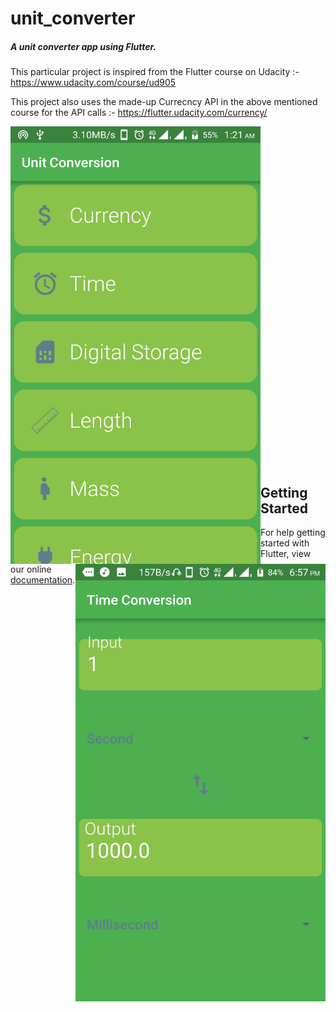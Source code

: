# unit_converter

##### A unit converter app using Flutter.

This particular project is inspired from the Flutter course on Udacity :- https://www.udacity.com/course/ud905

This project also uses the made-up Currecncy API in the above mentioned course for the API calls :- https://flutter.udacity.com/currency/

<img align="left" width="400" height="700" src="https://github.com/varamsky/unit_converter/blob/master/Screenshot_01.jpeg">


<img align="right" width="400" height="700" src="https://github.com/varamsky/unit_converter/blob/master/Screenshot_02.jpeg">

<br><br><br><br><br><br><br><br><br><br><br><br><br><br><br><br><br><br><br><br><br><br><br><br><br><br><br><br><br><br><br><br>

## Getting Started

For help getting started with Flutter, view our online
[documentation](https://flutter.io/).
